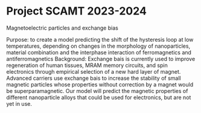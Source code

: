 # Project SCAMT 2023-2024

Magnetoelectric particles and exchange bias

Purpose: to create a model predicting the shift of the hysteresis loop at low temperatures, depending on changes in the morphology of nanoparticles, material combination and the interphase interaction of ferromagnetics and antiferromagnetics 
Background: Exchange bais is currently used to improve regeneration of human tissues, MRAM memory circuits, and spin electronics through empirical selection of a new hard layer of magnet. Advanced carriers use exchange bais to increase the stability of small magnetic particles whose properties without correction by a magnet would be superparamagnetic. Our model will predict the magnetic properties of different nanoparticle alloys that could be used for electronics, but are not yet in use.
